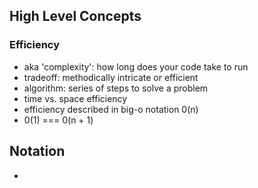 ## High Level Concepts

### Efficiency

- aka 'complexity': how long does your code take to run
- tradeoff: methodically intricate or efficient
- algorithm: series of steps to solve a problem
- time vs. space efficiency
- efficiency described in big-o notation 0(n)
- 0(1) === 0(n + 1)

## Notation

-

